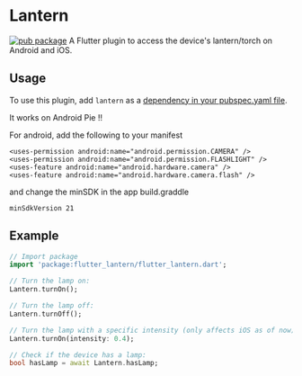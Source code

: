 # Lantern
[![pub package](https://img.shields.io/pub/v/lamp.svg)](https://pub.dartlang.org/packages/flutter_lantern)
A Flutter plugin to access the device's lantern/torch on Android and iOS.

## Usage
To use this plugin, add `lantern` as a [dependency in your pubspec.yaml file](https://flutter.io/platform-plugins/).

It works on Android Pie !!

For android, add the following to your manifest

``` 
<uses-permission android:name="android.permission.CAMERA" />
<uses-permission android:name="android.permission.FLASHLIGHT" />
<uses-feature android:name="android.hardware.camera" />
<uses-feature android:name="android.hardware.camera.flash" />
``` 

and change the minSDK in the app build.graddle

``` 
minSdkVersion 21
``` 

## Example
``` dart
// Import package
import 'package:flutter_lantern/flutter_lantern.dart';

// Turn the lamp on:
Lantern.turnOn();

// Turn the lamp off:
Lantern.turnOff();

// Turn the lamp with a specific intensity (only affects iOS as of now):
Lantern.turnOn(intensity: 0.4);

// Check if the device has a lamp:
bool hasLamp = await Lantern.hasLamp;

```